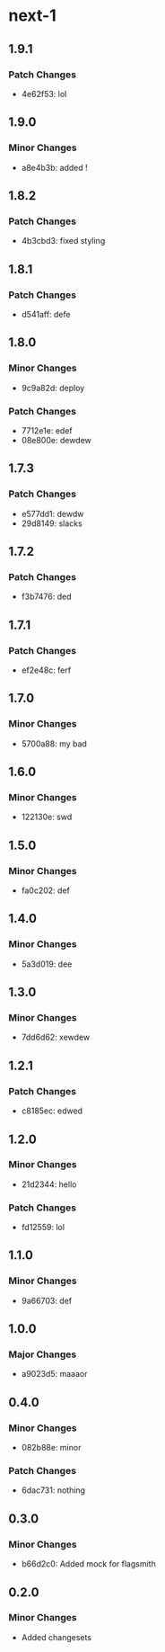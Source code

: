 # next-1

## 1.9.1

### Patch Changes

- 4e62f53: lol

## 1.9.0

### Minor Changes

- a8e4b3b: added !

## 1.8.2

### Patch Changes

- 4b3cbd3: fixed styling

## 1.8.1

### Patch Changes

- d541aff: defe

## 1.8.0

### Minor Changes

- 9c9a82d: deploy

### Patch Changes

- 7712e1e: edef
- 08e800e: dewdew

## 1.7.3

### Patch Changes

- e577dd1: dewdw
- 29d8149: slacks

## 1.7.2

### Patch Changes

- f3b7476: ded

## 1.7.1

### Patch Changes

- ef2e48c: ferf

## 1.7.0

### Minor Changes

- 5700a88: my bad

## 1.6.0

### Minor Changes

- 122130e: swd

## 1.5.0

### Minor Changes

- fa0c202: def

## 1.4.0

### Minor Changes

- 5a3d019: dee

## 1.3.0

### Minor Changes

- 7dd6d62: xewdew

## 1.2.1

### Patch Changes

- c8185ec: edwed

## 1.2.0

### Minor Changes

- 21d2344: hello

### Patch Changes

- fd12559: lol

## 1.1.0

### Minor Changes

- 9a66703: def

## 1.0.0

### Major Changes

- a9023d5: maaaor

## 0.4.0

### Minor Changes

- 082b88e: minor

### Patch Changes

- 6dac731: nothing

## 0.3.0

### Minor Changes

- b66d2c0: Added mock for flagsmith

## 0.2.0

### Minor Changes

- Added changesets
